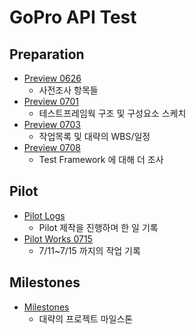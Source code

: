 # GoPro API Test

## Preparation
* [Preview 0626](Preview_0626.md)
  * 사전조사 항목들
* [Preview 0701](Preview_0701.md)
  * 테스트프레임웍 구조 및 구성요소 스케치
* [Preview 0703](Preview_0703.md)
  * 작업목록 및 대략의 WBS/일정
* [Preview 0708](Preview_0708.md)
  * Test Framework 에 대해 더 조사

## Pilot
* [Pilot Logs](Pilot_Logs.md)
  * Pilot 제작을 진행하며 한 일 기록
* [Pilot Works 0715](Works_0715.md)
  * 7/11~7/15 까지의 작업 기록
## Milestones
* [Milestones](Milestones.md)
  * 대략의 프로젝트 마일스톤
 
